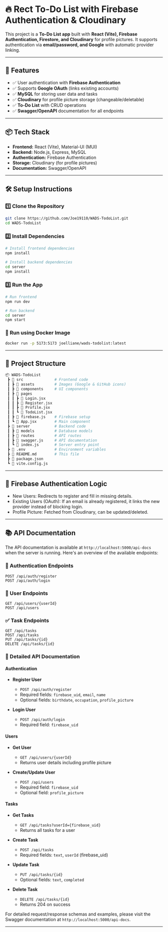 # 🔥 Rect To-Do List with Firebase Authentication & Cloudinary

This project is a **To-Do List app** built with **React (Vite), Firebase Authentication, Firestore, and Cloudinary** for profile pictures. It supports authentication via **email/password, and Google** with automatic provider linking.

---

## 🚀 Features
- ✅ User authentication with **Firebase Authentication**
- ✅ Supports **Google OAuth** (links existing accounts)
- ✅ **MySQL** for storing user data and tasks
- ✅ **Cloudinary** for profile picture storage (changeable/deletable)
- ✅ **To-Do List** with CRUD operations
- ✅ **Swagger/OpenAPI** documentation for all endpoints

---

## 📦 Tech Stack
- **Frontend:** React (Vite), Material-UI (MUI)
- **Backend:** Node.js, Express, MySQL
- **Authentication:** Firebase Authentication
- **Storage:** Cloudinary (for profile pictures)
- **Documentation:** Swagger/OpenAPI

---

## 🛠️ Setup Instructions

### 1️⃣ Clone the Repository
```sh
git clone https://github.com/Joe19110/WADS-TodoList.git
cd WADS-TodoList
```

### 2️⃣ Install Dependencies
```sh
# Install frontend dependencies
npm install

# Install backend dependencies
cd server
npm install
```

### 3️⃣ Run the App
```sh
# Run frontend
npm run dev

# Run backend
cd server
npm start
```

### 🚀 Run using Docker Image
```sh
docker run -p 5173:5173 joelliane/wads-todolist:latest
```

---

## 📂 Project Structure
```sh
📦 WADS-TodoList
 ┣ 📂 src              # Frontend code
 ┃ ┣ 📂 assets         # Images (Google & GitHub icons)
 ┃ ┣ 📂 components     # UI components
 ┃ ┣ 📂 pages
 ┃ ┃ ┣ 📄 Login.jsx
 ┃ ┃ ┣ 📄 Register.jsx
 ┃ ┃ ┣ 📄 Profile.jsx
 ┃ ┃ ┗ 📄 TodoList.jsx
 ┃ ┣ 📄 firebase.js    # Firebase setup
 ┃ ┗ 📄 App.jsx        # Main component
 ┣ 📂 server           # Backend code
 ┃ ┣ 📂 models         # Database models
 ┃ ┣ 📂 routes         # API routes
 ┃ ┣ 📄 swagger.js     # API documentation
 ┃ ┗ 📄 index.js       # Server entry point
 ┣ 📄 .env             # Environment variables
 ┣ 📄 README.md        # This file
 ┣ 📄 package.json
 ┗ 📄 vite.config.js
```

---

## 🔧 Firebase Authentication Logic
- New Users: Redirects to register and fill in missing details.
- Existing Users (OAuth): If an email is already registered, it links the new provider instead of blocking login.
- Profile Picture: Fetched from Cloudinary, can be updated/deleted.

---

## 📚 API Documentation

The API documentation is available at `http://localhost:5000/api-docs` when the server is running. Here's an overview of the available endpoints:

### 🔐 Authentication Endpoints
```http
POST /api/auth/register
POST /api/auth/login
```

### 👤 User Endpoints
```http
GET /api/users/{userId}
POST /api/users
```

### ✅ Task Endpoints
```http
GET /api/tasks
POST /api/tasks
PUT /api/tasks/{id}
DELETE /api/tasks/{id}
```

### 📝 Detailed API Documentation

#### Authentication
- **Register User**
  - `POST /api/auth/register`
  - Required fields: `firebase_uid`, `email`, `name`
  - Optional fields: `birthdate`, `occupation`, `profile_picture`

- **Login User**
  - `POST /api/auth/login`
  - Required field: `firebase_uid`

#### Users
- **Get User**
  - `GET /api/users/{userId}`
  - Returns user details including profile picture

- **Create/Update User**
  - `POST /api/users`
  - Required field: `firebase_uid`
  - Optional field: `profile_picture`

#### Tasks
- **Get Tasks**
  - `GET /api/tasks?userId={firebase_uid}`
  - Returns all tasks for a user

- **Create Task**
  - `POST /api/tasks`
  - Required fields: `text`, `userId` (firebase_uid)

- **Update Task**
  - `PUT /api/tasks/{id}`
  - Optional fields: `text`, `completed`

- **Delete Task**
  - `DELETE /api/tasks/{id}`
  - Returns 204 on success

For detailed request/response schemas and examples, please visit the Swagger documentation at `http://localhost:5000/api-docs`.

---
